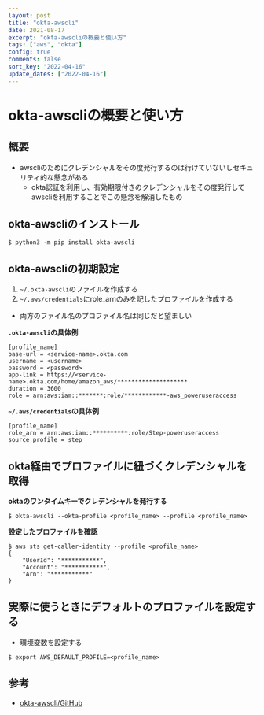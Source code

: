 ```yaml
---
layout: post
title: "okta-awscli"
date: 2021-08-17
excerpt: "okta-awscliの概要と使い方"
tags: ["aws", "okta"]
config: true
comments: false
sort_key: "2022-04-16"
update_dates: ["2022-04-16"]
---
```


# okta-awscliの概要と使い方

## 概要
 - awscliのためにクレデンシャルをその度発行するのは行けていないしセキュリティ的な懸念がある
   - okta認証を利用し、有効期限付きのクレデンシャルをその度発行してawscliを利用することでこの懸念を解消したもの

## okta-awscliのインストール

```console
$ python3 -m pip install okta-awscli
```

## okta-awscliの初期設定
 1. `~/.okta-awscli`のファイルを作成する
 2. `~/.aws/credentials`にrole_arnのみを記したプロファイルを作成する
   - 両方のファイル名のプロファイル名は同じだと望ましい

**`.okta-awscli`の具体例**  
```config
[profile_name]
base-url = <service-name>.okta.com
username = <username>
password = <password>
app-link = https://<service-name>.okta.com/home/amazon_aws/********************
duration = 3600
role = arn:aws:iam::*******:role/************-aws_poweruseraccess
```

**`~/.aws/credentials`の具体例**  
```config
[profile_name]
role_arn = arn:aws:iam::**********:role/Step-poweruseraccess
source_profile = step
```

## okta経由でプロファイルに紐づくクレデンシャルを取得

**oktaのワンタイムキーでクレデンシャルを発行する**  

```console
$ okta-awscli --okta-profile <profile_name> --profile <profile_name>
```

**設定したプロファイルを確認**  
```console
$ aws sts get-caller-identity --profile <profile_name>
{
    "UserId": "***********",
    "Account": "***********",
    "Arn": "***********"
}
```

## 実際に使うときにデフォルトのプロファイルを設定する
 - 環境変数を設定する

```console
$ export AWS_DEFAULT_PROFILE=<profile_name>
```

## 参考
 - [okta-awscli/GitHub](https://github.com/okta-awscli/okta-awscli)
